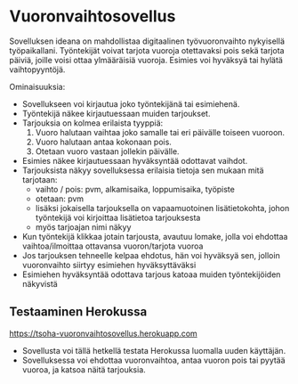# Vuoronvaihtosovellus  

Sovelluksen ideana on mahdollistaa digitaalinen työvuoronvaihto nykyisellä työpaikallani. Työntekijät voivat tarjota vuoroja otettavaksi pois sekä tarjota päiviä, joille voisi ottaa ylmääräisiä vuoroja. Esimies voi hyväksyä tai hylätä vaihtopyyntöjä.  

Ominaisuuksia:  
* Sovellukseen voi kirjautua joko työntekijänä tai esimiehenä.
* Työntekijä näkee kirjautuessaan muiden tarjoukset.
* Tarjouksia on kolmea erilaista tyyppiä:
  1. Vuoro halutaan vaihtaa joko samalle tai eri päivälle toiseen vuoroon.
  2. Vuoro halutaan antaa kokonaan pois.
  3. Otetaan vuoro vastaan jollekin päivälle.
* Esimies näkee kirjautuessaan hyväksyntää odottavat vaihdot.
* Tarjouksista näkyy sovelluksessa erilaisia tietoja sen mukaan mitä tarjotaan:
  * vaihto / pois: pvm, alkamisaika, loppumisaika, työpiste
  * otetaan: pvm
  * lisäksi jokaisella tarjouksella on vapaamuotoinen lisätietokohta, johon työntekijä voi kirjoittaa lisätietoa tarjouksesta
  * myös tarjoajan nimi näkyy
* Kun työntekijä klikkaa jotain tarjousta, avautuu lomake, jolla voi ehdottaa vaihtoa/ilmoittaa ottavansa vuoron/tarjota vuoroa
* Jos tarjouksen tehneelle kelpaa ehdotus, hän voi hyväksyä sen, jolloin vuoronvaihto siirtyy esimiehen hyväksyttäväksi
* Esimiehen hyväksyntää odottava tarjous katoaa muiden työntekijöiden näkyvistä

## Testaaminen Herokussa
https://tsoha-vuoronvaihtosovellus.herokuapp.com  
* Sovellusta voi tällä hetkellä testata Herokussa luomalla uuden käyttäjän.  
* Sovelluksessa voi ehdottaa vuoronvaihtoa, antaa vuoron pois tai pyytää vuoroa, ja katsoa näitä tarjouksia.
